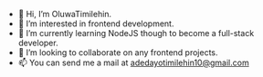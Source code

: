 - 👋 Hi, I’m OluwaTimilehin.
- 👀 I’m interested in frontend development.
- 🌱 I’m currently learning NodeJS though to become a full-stack developer.
- 💞️ I’m looking to collaborate on any frontend projects.
- 📫 You can send me a mail at adedayotimilehin10@gmail.com

<!---
Timi-cell/Timi-cell is a ✨ special ✨ repository because its `README.md` (this file) appears on your GitHub profile.
You can click the Preview link to take a look at your changes.
--->
